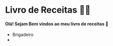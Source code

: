 # Livro de Receitas :man_cook:

#### Olá! Sejam Bem vindos ao meu livro de receitas :wave:

- Brigadeiro
- 







